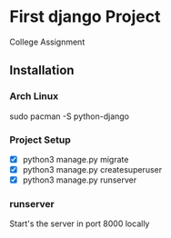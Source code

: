 # First django Project
College Assignment 
## Installation
### Arch Linux
sudo pacman -S python-django
### Project Setup
- [x] python3 manage.py migrate
- [x] python3 manage.py createsuperuser
- [x] python3 manage.py runserver
### runserver
Start's the server in port 8000 locally